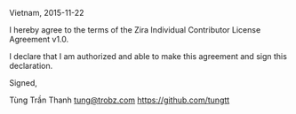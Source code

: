 Vietnam, 2015-11-22

I hereby agree to the terms of the Zira Individual Contributor License
Agreement v1.0.

I declare that I am authorized and able to make this agreement and sign this
declaration.

Signed,

Tùng Trần Thanh tung@trobz.com https://github.com/tungtt

